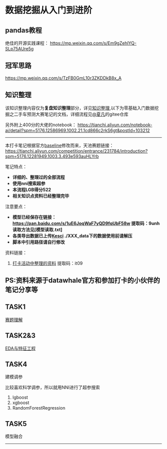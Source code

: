 # 数据挖掘从入门到进阶

## pandas教程

绝佳的开源实践课程：
https://mp.weixin.qq.com/s/Em9gZehlYQ-SLp75AUre5g

## 冠军思路
https://mp.weixin.qq.com/s/TzFB0GmL10r3ZKDDkB8x_A

## 知识整理
该知识整理内容仅为**复盘知识整理**部分，详见[知识整理](./知识整理.md),以下为零基础入门数据挖掘之二手车预测大赛笔记的文档，详细流程见[@夏凡](https://gitee.com/sovlookup/ai_learning_notes/tree/master/%E9%9B%B6%E5%9F%BA%E7%A1%80%E5%85%A5%E9%97%A8%E6%95%B0%E6%8D%AE%E6%8C%96%E6%8E%98%E4%B9%8B%E4%BA%8C%E6%89%8B%E8%BD%A6%E9%A2%84%E6%B5%8B)的gitee仓库

另外附上400分的大佬的notebook：
https://tianchi.aliyun.com/notebook-ai/detail?spm=5176.12586969.1002.21.1cd866c2rkS6gt&postId=103212

---

本打卡笔记根据官方[baseline][6]修改而来，天池赛题链接：https://tianchi.aliyun.com/competition/entrance/231784/introduction?spm=5176.12281949.1003.3.493e593auHLYrb

笔记特点：

 - **详细的、整理过的全部流程**
 - **使用nni搜索超参**
 - **本流程LGB得分522**
 - **相关知识点资料已经整理完毕**

注意要点：

- **模型已经保存在链接：https://pan.baidu.com/s/1uE6JoqWaF7yQD9fqUbF58w 提取码：9unh 读取方法见[模型读取.txt]**
- **各类导出数据已上传[Kesci][2] ./XXX_data下的数据使用前请解压**
- **脚本中引用路径请自行修改**

资料链接：

1. [打卡活动中整理的资料](https://pan.baidu.com/s/1yPCU1nqYNikv5k4lGQg-fw)
提取码：it09


PS:资料来源于datawhale官方和参加打卡的小伙伴的笔记分享等
-------------------


## TASK1

[赛题理解][5]


## TASK2&3


[EDA与特征工程][4]

## TASK4

建模调参

比较喜欢科学调参，所以就用NNI进行了超参搜索

1. lgboost
2. xgboost
3. RandomForestRegression

## TASK5
模型融合

---------


[2]: https://www.kesci.com/home/dataset/5e7f1c5f246a590036b7907c/files

[4]: https://tianchi.aliyun.com/notebook-ai/detail?postId=95501


[5]: https://tianchi.aliyun.com/notebook-ai/detail?spm=5176.12586969.1002.18.1cd8593afOsgSs&postId=95456


[6]: https://tianchi.aliyun.com/competition/entrance/231784/forum

